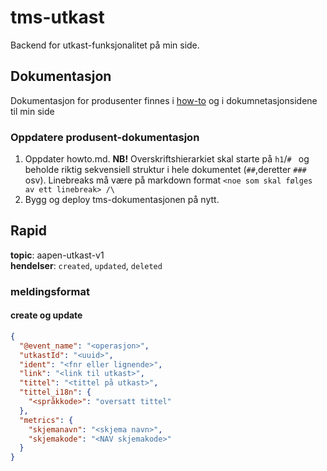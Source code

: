 # tms-utkast

Backend for utkast-funksjonalitet på min side.

## Dokumentasjon

Dokumentasjon for produsenter finnes i [how-to](/howto.md) og i dokumnetasjonsidene til min side

### Oppdatere produsent-dokumentasjon

1. Oppdater howto.md. 
   **NB!** Overskriftshierarkiet skal starte på `h1`/`# ` og beholde riktig sekvensiell struktur i
   hele dokumentet (`##`,deretter `###` osv). Linebreaks må være på markdown format `<noe som skal følges av ett linebreak> /\`
2. Bygg og deploy tms-dokumentasjonen på nytt.

## Rapid

**topic**: aapen-utkast-v1 \
**hendelser**: `created`, `updated`, `deleted`

### meldingsformat

#### create og update

```json
{
  "@event_name": "<operasjon>",
  "utkastId": "<uuid>",
  "ident": "<fnr eller lignende>",
  "link": "<link til utkast>",
  "tittel": "<tittel på utkast>",
  "tittel_i18n": {
    "<språkkode>": "oversatt tittel"
  },
  "metrics": {
    "skjemanavn": "<skjema navn>",
    "skjemakode": "<NAV skjemakode>"
  }
}
```

